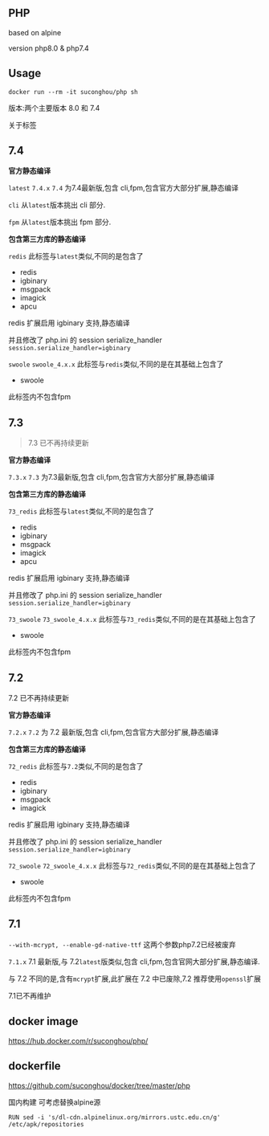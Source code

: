 ## PHP

based on alpine

version php8.0 & php7.4

## Usage

```
docker run --rm -it suconghou/php sh
```

版本:两个主要版本 8.0 和 7.4

关于标签


## 7.4

**官方静态编译**

`latest` `7.4.x` `7.4` 为7.4最新版,包含 cli,fpm,包含官方大部分扩展,静态编译

`cli` 从`latest`版本挑出 cli 部分.

`fpm` 从`latest`版本挑出 fpm 部分.

**包含第三方库的静态编译**


`redis` 此标签与`latest`类似,不同的是包含了

- redis
- igbinary
- msgpack
- imagick
- apcu

redis 扩展启用 igbinary 支持,静态编译

并且修改了 php.ini 的 session serialize_handler `session.serialize_handler=igbinary`

`swoole` `swoole_4.x.x` 此标签与`redis`类似,不同的是在其基础上包含了

- swoole

此标签内不包含fpm


## 7.3

> 7.3 已不再持续更新

**官方静态编译**

`7.3.x` `7.3` 为7.3最新版,包含 cli,fpm,包含官方大部分扩展,静态编译

**包含第三方库的静态编译**


`73_redis` 此标签与`latest`类似,不同的是包含了

- redis
- igbinary
- msgpack
- imagick
- apcu

redis 扩展启用 igbinary 支持,静态编译

并且修改了 php.ini 的 session serialize_handler `session.serialize_handler=igbinary`

`73_swoole` `73_swoole_4.x.x` 此标签与`73_redis`类似,不同的是在其基础上包含了

- swoole

此标签内不包含fpm



## 7.2

7.2 已不再持续更新

**官方静态编译**

`7.2.x` `7.2` 为 7.2 最新版,包含 cli,fpm,包含官方大部分扩展,静态编译

**包含第三方库的静态编译**

`72_redis` 此标签与`7.2`类似,不同的是包含了

- redis
- igbinary
- msgpack
- imagick

redis 扩展启用 igbinary 支持,静态编译

并且修改了 php.ini 的 session serialize_handler `session.serialize_handler=igbinary`

`72_swoole` `72_swoole_4.x.x` 此标签与`72_redis`类似,不同的是在其基础上包含了

- swoole

此标签内不包含fpm


## 7.1

`--with-mcrypt, --enable-gd-native-ttf` 这两个参数php7.2已经被废弃

`7.1.x` 7.1 最新版,与 7.2`latest`版类似,包含 cli,fpm,包含官网大部分扩展,静态编译.

与 7.2 不同的是,含有`mcrypt`扩展,此扩展在 7.2 中已废除,7.2 推荐使用`openssl`扩展

7.1已不再维护

## docker image

https://hub.docker.com/r/suconghou/php/

## dockerfile

https://github.com/suconghou/docker/tree/master/php



国内构建 可考虑替换alpine源

```
RUN sed -i 's/dl-cdn.alpinelinux.org/mirrors.ustc.edu.cn/g' /etc/apk/repositories
```